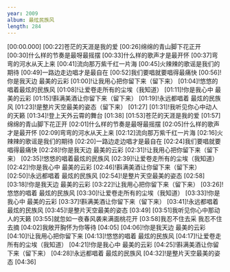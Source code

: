 ```yaml
---
year: 2009
album: 最炫民族风
length: 284
---
```

[00:00.000]
[00:22]苍茫的天涯是我的爱
[00:26]绵绵的青山脚下花正开
[00:30]什么样的节奏是最呀最摇摆
[00:33]什么样的歌声才是最开怀
[00:37]弯弯的河水从天上来
[00:41]流向那万紫千红一片海
[00:45]火辣辣的歌谣是我们的期待
[00:49]一路边走边唱才是最自在
[00:52]我们要唱就要唱得最痛快
[00:56]!你是我天边 最美的云彩
[01:00]!让我用心把你留下来（留下来）
[01:04]!悠悠的唱着最炫的民族风
[01:08]!让爱卷走所有的尘埃（我知道）
[01:11]!你是我心中 最美的云彩
[01:15]!斟满美酒让你留下来（留下来）
[01:19]!永远都唱着 最炫的民族风
[01:23]!是整片天空最美的姿态（留下来）
[01:27]
[01:31]!我听见你心中动人的天籁
[01:34]!登上天外云霄的舞台
[01:38]
[01:53]苍茫的天涯是我的爱
[01:57]绵绵的青山脚下花正开
[02:01]什么样的节奏是最呀最摇摆
[02:05]什么样的歌声才是最开怀
[02:09]弯弯的河水从天上来
[02:12]流向那万紫千红一片海
[02:16]火辣辣的歌谣是我们的期待
[02:20]一路边走边唱才是最自在
[02:24]我们要唱就要唱得最痛快
[02:28]!你是我天边 最美的云彩
[02:31]!让我用心把你留下来（留下来）
[02:35]!悠悠的唱着最炫的民族风
[02:39]!让爱卷走所有的尘埃（我知道）
[02:42]!你是我心中 最美的云彩
[02:46]!斟满美酒让你留下来（留下来）
[02:50]!永远都唱着 最炫的民族风
[02:54]!是整片天空最美的姿态
[02:58]
[03:18]!你是我天边 最美的云彩
[03:22]!让我用心把你留下来（留下来）
[03:26]!悠悠的唱着 最炫的民族风
[03:30]!让爱卷走所有的尘埃（我知道）
[03:33]!你是我心中 最美的云彩
[03:37]!斟满美酒让你留下来（留下来）
[03:41]!永远都唱着 最炫的民族风
[03:45]!是整片天空最美的姿态
[03:49]
[03:51]我听见你心中那动人的天籁
[03:55]就忽如一夜春风袭来满面桃花开
[03:58]我忍不住去采 我忍不住去摘
[04:02]我敞开胸怀为你等待
[04:05]
[04:06]!你是我天边 最美的云彩
[04:10]!让我用心把你留下来
[04:13]!悠悠的唱着 最炫的民族风
[04:17]!让爱卷走所有的尘埃（我知道）
[04:21]!你是我心中 最美的云彩
[04:25]!斟满美酒让你留下来（留下来）
[04:28]!永远都唱着 最炫的民族风
[04:32]!是整片天空最美的姿态
[04:36]